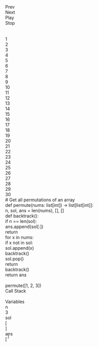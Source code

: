 <!DOCTYPE html>
<html>
  <head>
    <meta charset="utf-8">
    <meta name="viewport" content="width=device-width,initial-scale=1">
    <title>Recursive Backtracking - Permute</title>
    <link rel="stylesheet" type="text/css" href="./normalize.min.css">
    <link rel="stylesheet" type="text/css" href="./style.min.css">
  </head>
  <body>
    <div class="container">
      <div class="top-row">
        <div class="button-container">
          <div class="button normal" id="button-prev">Prev</div>
          <div class="button normal" id="button-next">Next</div>
          <div class="button wide" id="button-run">Play</div>
          <div class="button wide" id="button-stop">Stop</div>
          <div class="button wide" id="debug-case">&nbsp;</div>
        </div>
        <div class="code-editor-container">
          <div id="editor-overlay" class="editor-overlay">
            <div id="e-o-row" class="row">&nbsp;</div>
          </div>
          <div class="code-editor">
            <div class="line-nums-sidebar">
              <div class="line-num">1</div>
              <div class="line-num">2</div>
              <div class="line-num">3</div>
              <div class="line-num">4</div>
              <div class="line-num">5</div>
              <div class="line-num">6</div>
              <div class="line-num">7</div>
              <div class="line-num">8</div>
              <div class="line-num">9</div>
              <div class="line-num">10</div>
              <div class="line-num">11</div>
              <div class="line-num">12</div>
              <div class="line-num">13</div>
              <div class="line-num">14</div>
              <div class="line-num">15</div>
              <div class="line-num">16</div>
              <div class="line-num">17</div>
              <div class="line-num">18</div>
              <div class="line-num">19</div>
              <div class="line-num">20</div>
              <div class="line-num">21</div>
              <div class="line-num">22</div>
              <div class="line-num">23</div>
              <div class="line-num">24</div>
              <div class="line-num">25</div>
              <div class="line-num">26</div>
              <div class="line-num">27</div>
              <div class="line-num">28</div>
              <div class="line-num">29</div>
              <div class="line-num">30</div>
            </div>
            <div class="code">
              <div class="line-of-code">
                <c-c># Get all permutations of an array</c-c>
              </div>
              <div class="line-of-code">
                <c-r>def</c-r>
                <c-g>permute</c-g>(nums: <c-b>list</c-b>[<c-b>int</c-b>]) <c-r>-></c-r>
                <c-b>list</c-b>[<c-b>list</c-b>[<c-b>int</c-b>]]:
              </div>
              <div class="line-of-code">
                <tab-1>n, sol, ans <c-r>=</c-r>
                  <c-b>len</c-b>(nums), [], []
                </tab-1>
              </div>
              <div class="line-of-code">
                <tab-1>
                  <c-r>def</c-r>
                  <c-g>backtrack</c-g>():
                </tab-1>
              </div>
              <div class="line-of-code">
                <tab-2>
                  <c-r>if </c-r>n <c-r>==</c-r>
                  <c-b>len</c-b>(sol):
                </tab-2>
              </div>
              <div class="line-of-code">
                <tab-3>ans.<c-b>append</c-b>(sol[:]) </tab-3>
              </div>
              <div class="line-of-code">
                <tab-3>
                  <c-r>return</c-r>
                </tab-3>
              </div>
              <div class="line-of-code">
                <tab-2>
                  <c-r>for</c-r> x <c-r>in </c-r>nums:
                </tab-2>
              </div>
              <div class="line-of-code">
                <tab-3>
                  <c-r>if</c-r> x <c-r>not in</c-r> sol:
                </tab-3>
              </div>
              <div class="line-of-code">
                <tab-4>sol.<c-b>append</c-b>(x) </tab-4>
              </div>
              <div class="line-of-code">
                <tab-4>backtrack()</tab-4>
              </div>
              <div class="line-of-code">
                <tab-4>sol.<c-b>pop</c-b>() </tab-4>
              </div>
              <div class="line-of-code">
                <tab-2>
                  <c-r>return</c-r>
              </div>
              <div class="line-of-code">
                <tab-1>backtrack()</tab-1>
              </div>
              <div class="line-of-code">
                <tab-1>
                  <c-r>return</c-r> ans
                </tab-1>
              </div>
              <div class="line-of-code">&nbsp;</div>
              <div class="line-of-code">permute([<c-p>1</c-p>, <c-p>2</c-p>, <c-p>3</c-p>])</div>
            </div>
          </div>
        </div>
        <div class="call-stack-container">
          <div class="rotated-text">
            <div>Call Stack</div>
          </div>
          <div class="call-stack-bucket" id="call-stack-bucket">&nbsp;</div>
        </div>
        <div class="vars">
          <div class="header">Variables</div>
          <div class="item">
            <div class="label">n</div>
            <div class="value">
              <c-p>3</c-p>
            </div>
          </div>
          <div class="item">
            <div class="label">sol</div>
            <div class="value" id="sol-values">
              <div id="lb-sol-item">[</div>
              <div id="add-to-sol"></div>
              <div id="rb-sol-item">]</div>
            </div>
          </div>
          <div class="item">
            <div class="label">ans</div>
            <div class="value">[ <div style="opacity:0" id="ans-index-0">[ <c-p>1</c-p>, <c-p>2</c-p>, <c-p>3</c-p>], </div>
              <div style="opacity:0" id="ans-index-1">[ <c-p>1</c-p>, <c-p>3</c-p>, <c-p>2</c-p>], </div>
              <div style="opacity:0" id="ans-index-2">[ <c-p>2</c-p>, <c-p>1</c-p>, <c-p>3</c-p>], </div>
              <div style="opacity:0" id="ans-index-3">[ <c-p>2</c-p>, <c-p>3</c-p>, <c-p>1</c-p>], </div>
              <div style="opacity:0" id="ans-index-4">[ <c-p>3</c-p>, <c-p>1</c-p>, <c-p>2</c-p>], </div>
              <div style="opacity:0" id="ans-index-5">[ <c-p>3</c-p>, <c-p>2</c-p>, <c-p>1</c-p>] </div>
              <div id="rb-ans-item" style="position:relative;vertical-align:top;top:-129px;left:7px">]</div>
            </div>
          </div>
        </div>
      </div>
      <div class="bottom-row" id="bottom-row"></div>
    </div>
    <script src="./gsap.min.js" type="text/javascript" charset="utf-8"></script>
    <script src="./tsparticles.confetti.bundle.min.js" type="text/javascript" charset="utf-8"></script>
    <script src="./script.min.js" type="text/javascript" charset="utf-8"></script>
  </body>
</html>
